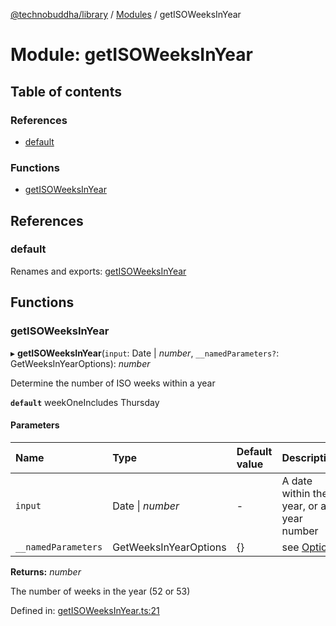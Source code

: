 [@technobuddha/library](../..) / [Modules](../Modules.md) / getISOWeeksInYear

# Module: getISOWeeksInYear

## Table of contents

### References

- [default](getisoweeksinyear.md#default)

### Functions

- [getISOWeeksInYear](getisoweeksinyear.md#getisoweeksinyear)

## References

### default

Renames and exports: [getISOWeeksInYear](getisoweeksinyear.md#getisoweeksinyear)

## Functions

### getISOWeeksInYear

▸ **getISOWeeksInYear**(`input`: Date \| *number*, `__namedParameters?`: GetWeeksInYearOptions): *number*

Determine the number of ISO weeks within a year

**`default`** weekOneIncludes Thursday

#### Parameters

| Name | Type | Default value | Description |
| :------ | :------ | :------ | :------ |
| `input` | Date \| *number* | - | A date within the year, or a year number |
| `__namedParameters` | GetWeeksInYearOptions | {} | see [Options](almostequals.md#options) |

**Returns:** *number*

The number of weeks in the year (52 or 53)

Defined in: [getISOWeeksInYear.ts:21](../../src/getISOWeeksInYear.ts#L21)
